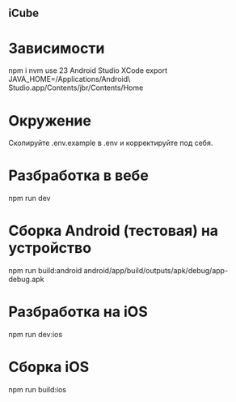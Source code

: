 ## iCube

# Зависимости
npm i
nvm use 23
Android Studio
XCode
export JAVA_HOME=/Applications/Android\ Studio.app/Contents/jbr/Contents/Home

# Окружение
Скопируйте .env.example в .env и корректируйте под себя.

# Разбработка в вебе
npm run dev

# Сборка Android (тестовая) на устройство
npm run build:android
android/app/build/outputs/apk/debug/app-debug.apk

# Разбработка на iOS
npm run dev:ios

# Сборка iOS
npm run build:ios
